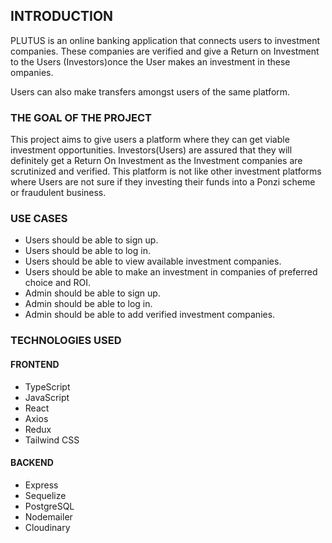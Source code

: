 ## INTRODUCTION

PLUTUS is an online banking application that connects users to investment companies. These companies are verified and give a Return on Investment to the Users (Investors)once the User makes an investment in these ompanies.

Users can also make transfers amongst users of the same platform.

### THE GOAL OF THE PROJECT
This project aims to give users a platform where they can get viable investment opportunities. Investors(Users) are assured that they will definitely get a Return On Investment as the Investment companies are scrutinized and verified. This platform is not like other investment platforms where Users are not sure if they investing their funds into a Ponzi scheme or fraudulent business.

### USE CASES
- Users should be able to sign up.
- Users should be able to log in.
- Users should be able to view available investment
companies.
- Users should be able to make an investment in companies of
preferred choice and ROI.
- Admin should be able to sign up.
- Admin should be able to log in.
- Admin should be able to add verified investment companies.

### TECHNOLOGIES USED 

#### FRONTEND
* TypeScript
* JavaScript
* React
* Axios
* Redux
* Tailwind CSS

#### BACKEND
* Express
* Sequelize
* PostgreSQL
* Nodemailer
* Cloudinary